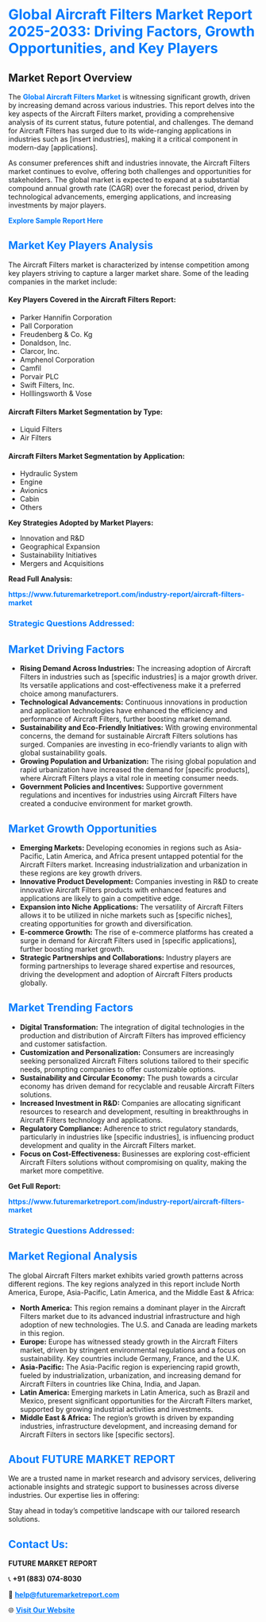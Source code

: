 <h1 style="color: #007BFF;">Global Aircraft Filters Market Report 2025-2033: Driving Factors, Growth Opportunities, and Key Players</h1>

<section id="overview">
<h2>Market Report Overview</h2>
<p>The <a href="https://www.futuremarketreport.com/industry-report/aircraft-filters-market" style="color: #007BFF; text-decoration: none;"><strong>Global Aircraft Filters Market</strong></a> is witnessing significant growth, driven by increasing demand across various industries. This report delves into the key aspects of the Aircraft Filters market, providing a comprehensive analysis of its current status, future potential, and challenges. The demand for Aircraft Filters has surged due to its wide-ranging applications in industries such as [insert industries], making it a critical component in modern-day [applications].</p>
<p>As consumer preferences shift and industries innovate, the Aircraft Filters market continues to evolve, offering both challenges and opportunities for stakeholders. The global market is expected to expand at a substantial compound annual growth rate (CAGR) over the forecast period, driven by technological advancements, emerging applications, and increasing investments by major players.</p>
</section>

<section id="overview">
<p><a href="https://www.futuremarketreport.com/request-sample/reportId=57740" style="color: #007BFF; text-decoration: none;"><strong>Explore Sample Report Here</strong></a></p>
</section>

<section id="key-players">
<h2 style="color: #007BFF;">Market Key Players Analysis</h2>
<p>The Aircraft Filters market is characterized by intense competition among key players striving to capture a larger market share. Some of the leading companies in the market include:</p>
<h4>Key Players Covered in the Aircraft Filters Report:</h4>
<ul><li>Parker Hannifin Corporation</li><li>Pall Corporation</li><li>Freudenberg &amp; Co. Kg</li><li>Donaldson, Inc.</li><li>Clarcor, Inc.</li><li>Amphenol Corporation</li><li>Camfil</li><li>Porvair PLC</li><li>Swift Filters, Inc.</li><li>Holllingsworth &amp; Vose</li></ul>
<h4>Aircraft Filters Market Segmentation by Type:</h4>
<ul><li>Liquid Filters</li><li>Air Filters</li></ul>

<h4>Aircraft Filters Market Segmentation by Application:</h4>
<ul><li>Hydraulic System</li><li>Engine</li><li>Avionics</li><li>Cabin</li><li>Others</li></ul>
<p><strong>Key Strategies Adopted by Market Players:</strong></p>
<ul>
<li>Innovation and R&D</li>
<li>Geographical Expansion</li>
<li>Sustainability Initiatives</li>
<li>Mergers and Acquisitions</li>
</ul>
</section>

<section>
<p><strong>Read Full Analysis: </strong></p><a href="https://www.futuremarketreport.com/industry-report/aircraft-filters-market" style="color: #007BFF; text-decoration: none;"><strong>https://www.futuremarketreport.com/industry-report/aircraft-filters-market</strong></a>
<h3 style="color: #007BFF;">Strategic Questions Addressed:</h3>
</section>

<section id="driving-factors">
<h2 style="color: #007BFF;">Market Driving Factors</h2>
<ul>
<li><strong>Rising Demand Across Industries:</strong> The increasing adoption of Aircraft Filters in industries such as [specific industries] is a major growth driver. Its versatile applications and cost-effectiveness make it a preferred choice among manufacturers.</li>
<li><strong>Technological Advancements:</strong> Continuous innovations in production and application technologies have enhanced the efficiency and performance of Aircraft Filters, further boosting market demand.</li>
<li><strong>Sustainability and Eco-Friendly Initiatives:</strong> With growing environmental concerns, the demand for sustainable Aircraft Filters solutions has surged. Companies are investing in eco-friendly variants to align with global sustainability goals.</li>
<li><strong>Growing Population and Urbanization:</strong> The rising global population and rapid urbanization have increased the demand for [specific products], where Aircraft Filters plays a vital role in meeting consumer needs.</li>
<li><strong>Government Policies and Incentives:</strong> Supportive government regulations and incentives for industries using Aircraft Filters have created a conducive environment for market growth.</li>
</ul>
</section>

<section id="growth-opportunities">
<h2 style="color: #007BFF;">Market Growth Opportunities</h2>
<ul>
<li><strong>Emerging Markets:</strong> Developing economies in regions such as Asia-Pacific, Latin America, and Africa present untapped potential for the Aircraft Filters market. Increasing industrialization and urbanization in these regions are key growth drivers.</li>
<li><strong>Innovative Product Development:</strong> Companies investing in R&D to create innovative Aircraft Filters products with enhanced features and applications are likely to gain a competitive edge.</li>
<li><strong>Expansion into Niche Applications:</strong> The versatility of Aircraft Filters allows it to be utilized in niche markets such as [specific niches], creating opportunities for growth and diversification.</li>
<li><strong>E-commerce Growth:</strong> The rise of e-commerce platforms has created a surge in demand for Aircraft Filters used in [specific applications], further boosting market growth.</li>
<li><strong>Strategic Partnerships and Collaborations:</strong> Industry players are forming partnerships to leverage shared expertise and resources, driving the development and adoption of Aircraft Filters products globally.</li>
</ul>
</section>

<section id="trending-factors">
<h2 style="color: #007BFF;">Market Trending Factors</h2>
<ul>
<li><strong>Digital Transformation:</strong> The integration of digital technologies in the production and distribution of Aircraft Filters has improved efficiency and customer satisfaction.</li>
<li><strong>Customization and Personalization:</strong> Consumers are increasingly seeking personalized Aircraft Filters solutions tailored to their specific needs, prompting companies to offer customizable options.</li>
<li><strong>Sustainability and Circular Economy:</strong> The push towards a circular economy has driven demand for recyclable and reusable Aircraft Filters solutions.</li>
<li><strong>Increased Investment in R&D:</strong> Companies are allocating significant resources to research and development, resulting in breakthroughs in Aircraft Filters technology and applications.</li>
<li><strong>Regulatory Compliance:</strong> Adherence to strict regulatory standards, particularly in industries like [specific industries], is influencing product development and quality in the Aircraft Filters market.</li>
<li><strong>Focus on Cost-Effectiveness:</strong> Businesses are exploring cost-efficient Aircraft Filters solutions without compromising on quality, making the market more competitive.</li>
</ul>
</section>

<section>
<p><strong>Get Full Report: </strong></p><a href="https://www.futuremarketreport.com/industry-report/aircraft-filters-market" style="color: #007BFF; text-decoration: none;"><strong>https://www.futuremarketreport.com/industry-report/aircraft-filters-market</strong></a>
<h3 style="color: #007BFF;">Strategic Questions Addressed:</h3>
</section>


<section id="regional-analysis">
<h2 style="color: #007BFF;">Market Regional Analysis</h2>
<p>The global Aircraft Filters market exhibits varied growth patterns across different regions. The key regions analyzed in this report include North America, Europe, Asia-Pacific, Latin America, and the Middle East & Africa:</p>
<ul>
<li><strong>North America:</strong> This region remains a dominant player in the Aircraft Filters market due to its advanced industrial infrastructure and high adoption of new technologies. The U.S. and Canada are leading markets in this region.</li>
<li><strong>Europe:</strong> Europe has witnessed steady growth in the Aircraft Filters market, driven by stringent environmental regulations and a focus on sustainability. Key countries include Germany, France, and the U.K.</li>
<li><strong>Asia-Pacific:</strong> The Asia-Pacific region is experiencing rapid growth, fueled by industrialization, urbanization, and increasing demand for Aircraft Filters in countries like China, India, and Japan.</li>
<li><strong>Latin America:</strong> Emerging markets in Latin America, such as Brazil and Mexico, present significant opportunities for the Aircraft Filters market, supported by growing industrial activities and investments.</li>
<li><strong>Middle East & Africa:</strong> The region’s growth is driven by expanding industries, infrastructure development, and increasing demand for Aircraft Filters in sectors like [specific sectors].</li>
</ul>
</section>

<footer>
<h2 style="color: #007BFF;">About FUTURE MARKET REPORT</h2>
<p>We are a trusted name in market research and advisory services, delivering actionable insights and strategic support to businesses across diverse industries. Our expertise lies in offering:</p>

<p>Stay ahead in today’s competitive landscape with our tailored research solutions.</p>

<h2 style="color: #007BFF;">Contact Us:</h2>
<p><strong>FUTURE MARKET REPORT</strong></p>
<p>📞 <strong>+91 (883) 074-8030</strong></p>
<p>📧 <strong><a href="mailto:help@futuremarketreport.com" style="color: #007BFF;">help@futuremarketreport.com</a></strong></p>
<p>🌐 <strong><a href="https://www.futuremarketreport.com/" style="color: #007BFF;">Visit Our Website</a></strong></p>
</footer>